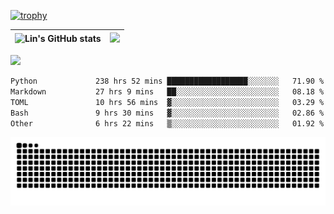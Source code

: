 [![trophy](https://github-profile-trophy.vercel.app/?username=ocss884&column=7)](https://github.com/ocss884)

| ![Lin's GitHub stats](https://github-readme-stats.vercel.app/api?username=ocss884&show_icons=true&hide_border=True&count_private=true) | ![](https://github-readme-streak-stats.herokuapp.com?user=ocss884&hide_border=true&date_format=M%20j%5B%2C%20Y%5D&ring=7EDDCF&fire=7EDDCF") |
| ------------------------------------------------------------ | ------------------------------------------------------------ |

![](https://komarev.com/ghpvc/?username=ocss884&color=brightgreen)

<!--START_SECTION:waka-->

```txt
Python             238 hrs 52 mins ██████████████████░░░░░░░   71.90 %
Markdown           27 hrs 9 mins   ██░░░░░░░░░░░░░░░░░░░░░░░   08.18 %
TOML               10 hrs 56 mins  ▓░░░░░░░░░░░░░░░░░░░░░░░░   03.29 %
Bash               9 hrs 30 mins   ▓░░░░░░░░░░░░░░░░░░░░░░░░   02.86 %
Other              6 hrs 22 mins   ▒░░░░░░░░░░░░░░░░░░░░░░░░   01.92 %
```

<!--END_SECTION:waka-->

<p align="center">
   <img src="https://github.com/ocss884/ocss884/blob/output/github-snake.svg" alt="snake">
</p>
